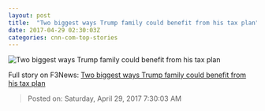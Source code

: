 ```yaml
---
layout: post
title:  "Two biggest ways Trump family could benefit from his tax plan"
date: 2017-04-29 02:30:03Z
categories: cnn-com-top-stories
---
```


![Two biggest ways Trump family could benefit from his tax plan](http://i2.cdn.turner.com/money/dam/assets/170428161140-trump-family-780x439.jpg)




Full story on F3News: [Two biggest ways Trump family could benefit from his tax plan](http://www.f3nws.com/n/GpjbSE)

> Posted on: Saturday, April 29, 2017 7:30:03 AM
